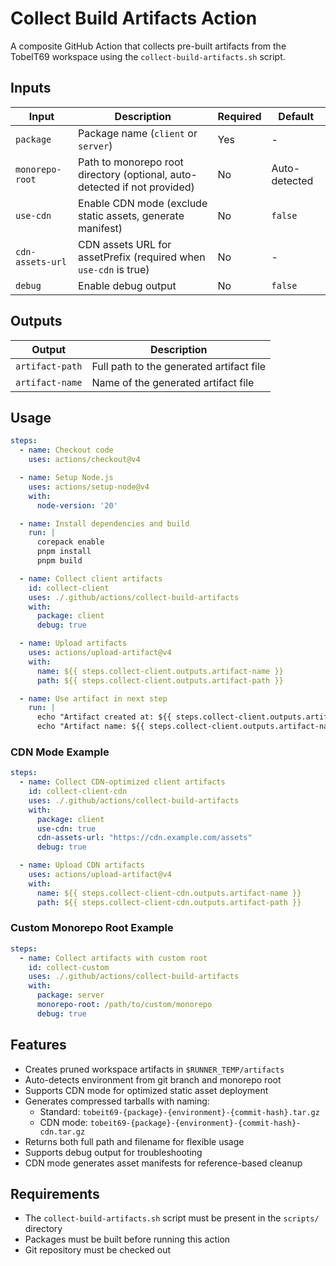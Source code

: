 # Collect Build Artifacts Action

A composite GitHub Action that collects pre-built artifacts from the TobeIT69 workspace using the `collect-build-artifacts.sh` script.

## Inputs

| Input | Description | Required | Default |
|-------|-------------|----------|---------|
| `package` | Package name (`client` or `server`) | Yes | - |
| `monorepo-root` | Path to monorepo root directory (optional, auto-detected if not provided) | No | Auto-detected |
| `use-cdn` | Enable CDN mode (exclude static assets, generate manifest) | No | `false` |
| `cdn-assets-url` | CDN assets URL for assetPrefix (required when `use-cdn` is true) | No | - |
| `debug` | Enable debug output | No | `false` |

## Outputs

| Output | Description |
|--------|-------------|
| `artifact-path` | Full path to the generated artifact file |
| `artifact-name` | Name of the generated artifact file |

## Usage

```yaml
steps:
  - name: Checkout code
    uses: actions/checkout@v4

  - name: Setup Node.js
    uses: actions/setup-node@v4
    with:
      node-version: '20'

  - name: Install dependencies and build
    run: |
      corepack enable
      pnpm install
      pnpm build

  - name: Collect client artifacts
    id: collect-client
    uses: ./.github/actions/collect-build-artifacts
    with:
      package: client
      debug: true

  - name: Upload artifacts
    uses: actions/upload-artifact@v4
    with:
      name: ${{ steps.collect-client.outputs.artifact-name }}
      path: ${{ steps.collect-client.outputs.artifact-path }}

  - name: Use artifact in next step
    run: |
      echo "Artifact created at: ${{ steps.collect-client.outputs.artifact-path }}"
      echo "Artifact name: ${{ steps.collect-client.outputs.artifact-name }}"
```

### CDN Mode Example

```yaml
steps:
  - name: Collect CDN-optimized client artifacts
    id: collect-client-cdn
    uses: ./.github/actions/collect-build-artifacts
    with:
      package: client
      use-cdn: true
      cdn-assets-url: "https://cdn.example.com/assets"
      debug: true

  - name: Upload CDN artifacts
    uses: actions/upload-artifact@v4
    with:
      name: ${{ steps.collect-client-cdn.outputs.artifact-name }}
      path: ${{ steps.collect-client-cdn.outputs.artifact-path }}
```

### Custom Monorepo Root Example

```yaml
steps:
  - name: Collect artifacts with custom root
    id: collect-custom
    uses: ./.github/actions/collect-build-artifacts
    with:
      package: server
      monorepo-root: /path/to/custom/monorepo
      debug: true
```

## Features

- Creates pruned workspace artifacts in `$RUNNER_TEMP/artifacts`
- Auto-detects environment from git branch and monorepo root
- Supports CDN mode for optimized static asset deployment
- Generates compressed tarballs with naming:
  - Standard: `tobeit69-{package}-{environment}-{commit-hash}.tar.gz`
  - CDN mode: `tobeit69-{package}-{environment}-{commit-hash}-cdn.tar.gz`
- Returns both full path and filename for flexible usage
- Supports debug output for troubleshooting
- CDN mode generates asset manifests for reference-based cleanup

## Requirements

- The `collect-build-artifacts.sh` script must be present in the `scripts/` directory
- Packages must be built before running this action
- Git repository must be checked out